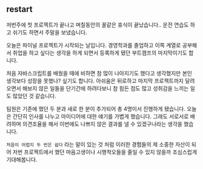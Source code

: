 ## restart

저번주에 첫 프로젝트가 끝나고 며칠동안의 꿀같은 휴식이 끝났습니다.. 운전 연습도 하고 쉬기도 하면서 주말을 보냈습니다.

오늘은 파이널 프로젝트가 시작되는 날입니다. 경영학과를 졸업하고 이쪽 계열로 공부해서 취업을 하고 싶다는 생각을 하게 되면서 등록하게 됐던 부트캠프의 마지막이기도 합니다.

처음 자바스크립트를 배웠을 때에 비하면 참 많이 나아지기도 했다고 생각했지만 본인 생각보다 성장을 못했나? 싶기도 합니다. 아쉬움은 뒤로하고 마지막 프로젝트까지 달려오면서 해보지 않은 일들을 단기간에 하려다보니 참 힘든 점도 많고 성취감을 느끼는 일도 많았던 것 같습니다.

팀원은 기존에 했던 두 분과 새로 한 분이 추가되어 총 4명이서 진행하게 됐습니다. 오늘은 간단히 인사를 나누고 아이디어에 대한 얘기를 가볍게 했습니다. 그래도 서로서로 배려하며 의견조율을 해서 이번에도 나쁘지 않은 결과를 낼 수 있겠구나라는 생각을 했습니다.

`처음이 어렵지 두 번은 쉽다` 라는 말이 있는 것 처럼 이러한 경험들의 제 소중한 자산이 되어 저번 프로젝트에서 했던 마음고생이나 시행착오들을 줄일 수 있지 않을까 조심스럽게 기대해봅니다.
